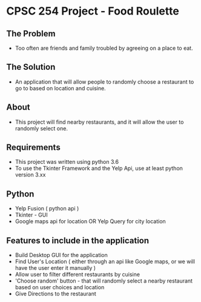 # CPSC 254 Project - Food Roulette

## The Problem
* Too often are friends and family troubled by agreeing on a place to eat.

## The Solution
* An application that will allow people to randomly choose a restaurant to go to based on location and cuisine.

## About 
* This project will find nearby restaurants, and it will allow the user to randomly select one. 

## Requirements
* This project was written using python 3.6
* To use the Tkinter Framework and the Yelp Api, use at least python version 3.xx

## Python 
* Yelp Fusion ( python api ) 
* Tkinter - GUI
* Google maps api for location OR Yelp Query for city location

## Features to include in the application
* Build Desktop GUI for the application
* Find User's Location ( either through an api like Google maps, or we will have the user enter it manually )
* Allow user to filter different restaurants by cuisine
* 'Choose random' button - that will randomly select a nearby restaurant based on user choices and location
* Give Directions to the restaurant
